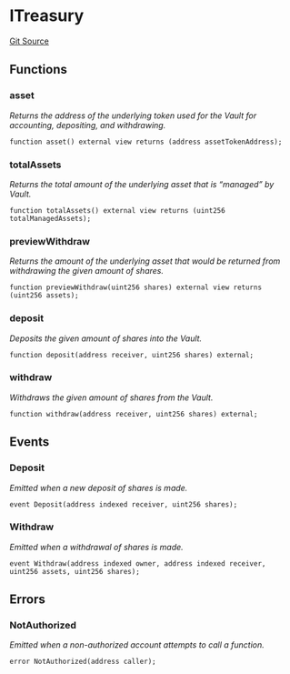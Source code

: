 # ITreasury
[Git Source](https://github.com/w3b3d3v/valocracy-contracts/blob/3c1bb3a5dbf1b0852bacbc7957066c674b876a74/src/interfaces/ITreasury.sol)


## Functions
### asset

*Returns the address of the underlying token used for the Vault
for accounting, depositing, and withdrawing.*


```solidity
function asset() external view returns (address assetTokenAddress);
```

### totalAssets

*Returns the total amount of the underlying asset that is “managed”
by Vault.*


```solidity
function totalAssets() external view returns (uint256 totalManagedAssets);
```

### previewWithdraw

*Returns the amount of the underlying asset that would be returned
from withdrawing the given amount of shares.*


```solidity
function previewWithdraw(uint256 shares) external view returns (uint256 assets);
```

### deposit

*Deposits the given amount of shares into the Vault.*


```solidity
function deposit(address receiver, uint256 shares) external;
```

### withdraw

*Withdraws the given amount of shares from the Vault.*


```solidity
function withdraw(address receiver, uint256 shares) external;
```

## Events
### Deposit
*Emitted when a new deposit of shares is made.*


```solidity
event Deposit(address indexed receiver, uint256 shares);
```

### Withdraw
*Emitted when a withdrawal of shares is made.*


```solidity
event Withdraw(address indexed owner, address indexed receiver, uint256 assets, uint256 shares);
```

## Errors
### NotAuthorized
*Emitted when a non-authorized account attempts to call a function.*


```solidity
error NotAuthorized(address caller);
```

